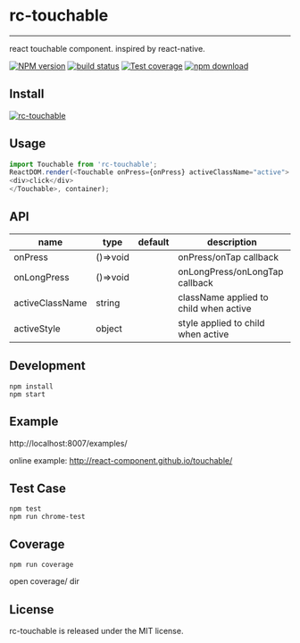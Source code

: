 # rc-touchable
---

react touchable component. inspired by react-native.

[![NPM version][npm-image]][npm-url]
[![build status][travis-image]][travis-url]
[![Test coverage][coveralls-image]][coveralls-url]
[![npm download][download-image]][download-url]

[npm-image]: http://img.shields.io/npm/v/rc-touchable.svg?style=flat-square
[npm-url]: http://npmjs.org/package/rc-touchable
[travis-image]: https://img.shields.io/travis/react-component/touchable.svg?style=flat-square
[travis-url]: https://travis-ci.org/react-component/touchable
[coveralls-image]: https://img.shields.io/coveralls/react-component/touchable.svg?style=flat-square
[coveralls-url]: https://coveralls.io/r/react-component/touchable?branch=master
[gemnasium-image]: http://img.shields.io/gemnasium/react-component/touchable.svg?style=flat-square
[gemnasium-url]: https://gemnasium.com/react-component/touchable
[node-image]: https://img.shields.io/badge/node.js-%3E=_0.10-green.svg?style=flat-square
[node-url]: http://nodejs.org/download/
[download-image]: https://img.shields.io/npm/dm/rc-touchable.svg?style=flat-square
[download-url]: https://npmjs.org/package/rc-touchable

## Install

[![rc-touchable](https://nodei.co/npm/rc-touchable.png)](https://npmjs.org/package/rc-touchable)

## Usage

```js
import Touchable from 'rc-touchable';
ReactDOM.render(<Touchable onPress={onPress} activeClassName="active">
<div>click</div>
</Touchable>, container);
```

## API

<table class="table table-bordered table-striped">
    <thead>
    <tr>
        <th style="width: 100px;">name</th>
        <th style="width: 50px;">type</th>
        <th style="width: 50px;">default</th>
        <th>description</th>
    </tr>
    </thead>
    <tbody>
        <tr>
          <td>onPress</td>
          <td>()=>void</td>
          <td></td>
          <td>onPress/onTap callback</td>
        </tr>
        <tr>
          <td>onLongPress</td>
          <td>()=>void</td>
          <td></td>
          <td>onLongPress/onLongTap callback</td>
        </tr>
        <tr>
          <td>activeClassName</td>
          <td>string</td>
          <td></td>
          <td>className applied to child when active</td>
        </tr>
        <tr>
          <td>activeStyle</td>
          <td>object</td>
          <td></td>
          <td>style applied to child when active</td>
        </tr>
    </tbody>
</table>


## Development

```
npm install
npm start
```

## Example

http://localhost:8007/examples/

online example: http://react-component.github.io/touchable/


## Test Case

```
npm test
npm run chrome-test
```

## Coverage

```
npm run coverage
```

open coverage/ dir


## License

rc-touchable is released under the MIT license.

